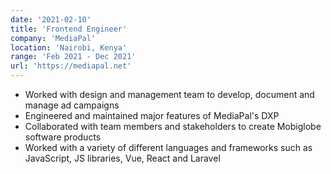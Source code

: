 ```yaml
---
date: '2021-02-10'
title: 'Frontend Engineer'
company: 'MediaPal'
location: 'Nairobi, Kenya'
range: 'Feb 2021 - Dec 2021'
url: 'https://mediapal.net'
---
```


- Worked with design and management team to develop, document and manage ad campaigns
- Engineered and maintained major features of MediaPal's DXP
- Collaborated with team members and stakeholders to create Mobiglobe software products
- Worked with a variety of different languages and frameworks such as JavaScript, JS libraries, Vue, React and Laravel

